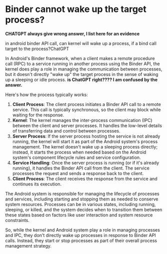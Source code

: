# Binder cannot wake up the target process?

**CHATGPT always give wrong answer, I list here for an evidence**



in android binder API call, can kernel will wake up a process, if a bind call target to the process?ChatGPT

In Android's Binder framework, when a client makes a remote procedure call (RPC) to a service running in another process using the Binder API, the kernel does play a role in managing the communication between processes, but it doesn't directly "wake up" the target process in the sense of waking up a sleeping or idle process.  **is ChatGPT right???? I am confused by the answer.**

Here's how the process typically works:

1. **Client Process**: The client process initiates a Binder API call to a remote service. This call is typically synchronous, so the client may block while waiting for the response.
2. **Kernel**: The kernel manages the inter-process communication (IPC) between the client and server processes. It handles the low-level details of transferring data and control between processes.
3. **Server Process**: If the server process hosting the service is not already running, the kernel will start it as part of the Android system's process management. The kernel doesn't wake up a sleeping process directly; instead, it starts the process when needed based on the Android system's component lifecycle rules and service configuration.
4. **Service Handling**: Once the server process is running (or if it's already running), it handles the Binder API call from the client. The service processes the request and sends a response back to the client.
5. **Client Process**: The client receives the response from the service and continues its execution.

The Android system is responsible for managing the lifecycle of processes and services, including starting and stopping them as needed to conserve system resources. Processes can be in various states, including running, sleeping, or killed, and the system decides when to transition them between these states based on factors like user interaction and system resource constraints.

So, while the kernel and Android system play a role in managing processes and IPC, they don't directly wake up processes in response to Binder API calls. Instead, they start or stop processes as part of their overall process management strategy.
